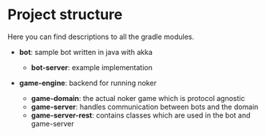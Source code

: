 # Project structure

Here you can find descriptions to all the gradle modules.

* **bot**: sample bot written in java with akka
  * **bot-server**: example implementation

* **game-engine**: backend for running noker
  * **game-domain**: the actual noker game which is protocol agnostic
  * **game-server**: handles communication between bots and the domain
  * **game-server-rest**: contains classes which are used in the bot and game-server
